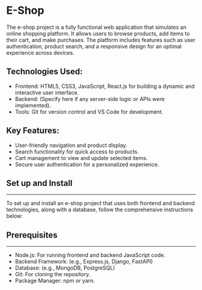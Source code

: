 # E-Shop
 The e-shop project is a fully functional web application that simulates an online shopping platform. It allows users to browse products, add items to their cart, and make purchases. The platform includes features such as user authentication, product search, and a responsive design for an optimal experience across devices.

 Technologies Used:
 ------------------

- Frontend: HTML5, CSS3, JavaScript, React.js for building a dynamic and interactive user interface.
- Backend: (Specify here if any server-side logic or APIs were implemented).
- Tools: Git for version control and VS Code for development.

Key Features:
-------------
- User-friendly navigation and product display.
- Search functionality for quick access to products.
- Cart management to view and update selected items.
- Secure user authentication for a personalized experience.

## Set up and Install
--------------------
To set up and install an e-shop project that uses both frontend and backend technologies, along with a database, follow the comprehensive instructions below:

## Prerequisites
-----------------
- Node.js: For running frontend and backend JavaScript code.
- Backend Framework: (e.g., Express.js, Django, FastAPI)
- Database: (e.g., MongoDB, PostgreSQL)
- Git: For cloning the repository.
- Package Manager: npm or yarn.
